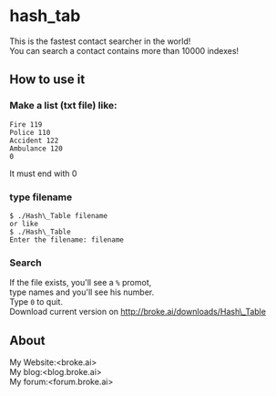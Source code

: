 # hash\_tab
This is the fastest contact searcher in the world!<br>
You can search a contact contains more than 10000 indexes!
## How to use it
### Make a list (txt file) like:
```
Fire 119
Police 110
Accident 122
Ambulance 120
0
```
It must end with 0
### type filename
```
$ ./Hash\_Table filename
or like
$ ./Hash\_Table
Enter the filename: filename
```
### Search
If the file exists, you'll see a `%` promot,<br>
type names and you'll see his number.<br>
Type `0` to quit.<br>
Download current version on <http://broke.ai/downloads/Hash\_Table>
## About
My Website:<broke.ai><br>
My blog:<blog.broke.ai><br>
My forum:<forum.broke.ai>
